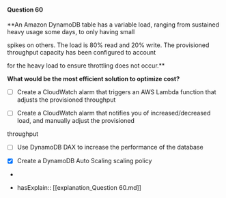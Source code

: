 #### Question  60

**An Amazon DynamoDB table has a variable load, ranging from sustained heavy usage some days, to only having small

spikes on others. The load is 80% read and 20% write. The provisioned throughput capacity has been configured to account

for the heavy load to ensure throttling does not occur.**

**What would be the most efficient solution to optimize cost?**

- [ ] Create a CloudWatch alarm that triggers an AWS Lambda function that adjusts the provisioned throughput

- [ ] Create a CloudWatch alarm that notifies you of increased/decreased load, and manually adjust the provisioned

throughput

- [ ] Use DynamoDB DAX to increase the performance of the database

- [x] Create a DynamoDB Auto Scaling scaling policy

*

- hasExplain:: [[explanation_Question  60.md]]
